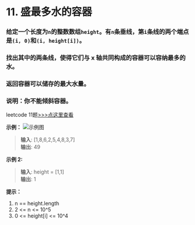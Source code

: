 # 11. 盛最多水的容器
### 给定一个长度为`n`的整数数组`height`。有`n`条垂线，第`i`条线的两个端点是`(i, 0)`和`(i, height[i])`。
### 找出其中的两条线，使得它们与 x 轴共同构成的容器可以容纳最多的水。
### 返回容器可以储存的最大水量。
### **说明**：你不能倾斜容器。

leetcode 11题[>>>点这里查看](https://leetcode.cn/problems/container-with-most-water/)

**示例：**
![示例图](https://aliyun-lc-upload.oss-cn-hangzhou.aliyuncs.com/aliyun-lc-upload/uploads/2018/07/25/question_11.jpg)
> **输入**: [1,8,6,2,5,4,8,3,7]           
> **输出**: 49             

**示例 2:**
> **输入**: height = [1,1]       
> **输出**: 1                 

**提示：**
1. n == height.length
2. 2 <= n <= 10^5
3. 0 <= height[i] <= 10^4